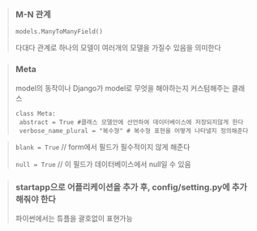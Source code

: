 > ### M-N 관계
>
> `models.ManyToManyField()`
>
> 다대다 관계로 하나의 모델이 여러개의 모델을 가질수 있음을 의미한다

> ### Meta
>
> model의 동작이나 Django가 model로 무엇을 해야하는지 커스텀해주는 클래스
> 
>```
>class Meta: 
>  abstract = True #클래스 모델안에 선언하여 데이터베이스에 저장되지않게 한다
>  verbose_name_plural = "복수형" # 복수형 표현을 어떻게 나타낼지 정의해준다
>```

> `blank = True` // form에서 필드가 필수적이지 않게 해준다
> 
> `null = True` // 이 필드가 데이터베이스에서 null일 수 있음

> ### startapp으로 어플리케이션을 추가 후, config/setting.py에 추가해줘야 한다
>
> 파이썬에서는 튜플을 괄호없이 표현가능

